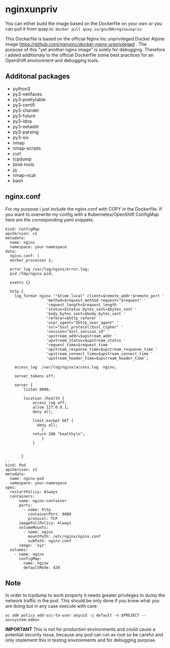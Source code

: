 # nginxunpriv

You can either build the image based on the Dockerfile on your own or you can pull it from quay.io: `docker pull quay.io/gnu300/nginxunpriv`

This Dockerfile is based on the official Nginx Inc unprivileged Docker Alpine image https://github.com/nginxinc/docker-nginx-unprivileged .
The purpose of this "yet another nginx image" is solely for debugging. Therefore i added additionaly to the official Dockerfile some best practices for an OpenShift environment and debugging tools. 

## Additonal packages
* python3
* py3-netifaces
* py3-prettytable
* py3-certifi
* py3-chardet
* py3-future
* py3-idna
* py3-netaddr
* py3-parsing
* py3-six
* nmap
* nmap-scripts
* curl
* tcpdump
* bind-tools
* jq
* nmap-ncat
* bash

## nginx.conf

For my purpose i just include the nginx.conf with COPY in the Dockerfile.
If you want to overwrite my config with a Kubernetes/OpenShift ConfigMap here are the corresponding yaml snippets.

    kind: ConfigMap
    apiVersion: v1
    metadata:
      name: nginx
      namespace: your-namespace
    data:
      nginx.conf: |
      worker_processes 2;    

      error_log /var/log/nginx/error.log;
      pid /tmp/nginx.pid;    

      events {}    

      http {
        log_format nginx '"$time_local" client=$remote_addr:$remote_port '
                      'method=$request_method request="$request" '
                      'request_length=$request_length '
                      'status=$status bytes_sent=$bytes_sent '
                      'body_bytes_sent=$body_bytes_sent '
                      'referer=$http_referer '
                      'user_agent="$http_user_agent" '
                      'ssl="$ssl_protocol/$ssl_cipher" '
                      'session="$ssl_session_id" '
                      'upstream_addr=$upstream_addr '
                      'upstream_status=$upstream_status '
                      'request_time=$request_time '
                      'upstream_response_time=$upstream_response_time '
                      'upstream_connect_time=$upstream_connect_time '
                      'upstream_header_time=$upstream_header_time';    

        access_log  /var/log/nginx/access.log  nginx;    

        server_tokens off;    

        server {
            listen 8080;    

            location /health {
                access_log off;
                allow 127.0.0.1;
                deny all;    

                limit_except GET {
                  deny all;
                    }
                return 200 "healthy\n";
                    }
                }    
    

           }
    --
    kind: Pod
    apiVersion: v1
    metadata:
      name: nginx-pod
      namespace: your-namespace
    spec:
      restartPolicy: Always
      containers:
          name: nginx-container
          ports:
            - name: http
              containerPort: 8080
              protocol: TCP
          imagePullPolicy: Always
          volumeMounts:
            - name: nginx
              mountPath: /etc/nginx/nginx.conf
              subPath: nginx.conf
          image: 'xyz'
      volumes:
        - name: nginx
          configMap:
            name: nginx
            defaultMode: 420



## Note
In order to tcpdump to work properly it needs greater privileges to dump the network traffic in the pod. This should be only done if you know what you are doing but in any case execute with care:

`oc adm policy add-scc-to-user anyuid -z default -n $PROJECT --as=system:admin`

**IMPORTANT**
This is not for production environments and could cause a potential security issue, because any pod can run as root so be careful and only implement this in testing environments and for debugging purpose.
